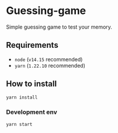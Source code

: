 # Guessing-game

Simple guessing game to test your memory.

## Requirements

- `node` (`v14.15` recommended)
- `yarn` (`1.22.10` recommended)

## How to install

```sh
yarn install
```

### Development env

```sh
yarn start
```
